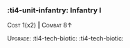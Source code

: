 ### :ti4-unit-infantry: **Infantry I**

<span style="font-variant:small-caps;">Cost</span> 1(x2) __|__ <span style="font-variant:small-caps;">Combat</span> 8↑

<span style="font-variant:small-caps;">Upgrade</span>: :ti4-tech-biotic: :ti4-tech-biotic:
